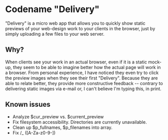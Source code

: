 # Codename "Delivery"

"Delivery" is a micro web app that allows you to quickly show static previews of your web-design work to your clients in the browser, just by simply uploading a few files to your web server.

## Why?

When clients see your work in an actual browser, even if it is a static mock-up, they seem to be able to imagine better how the actual page will work in a browser. From personal experience, I have noticed they even try to click the preview images when they see their first "Delivery". Because they are able to relate better, they provide more constructive feedback -- contrary to delivering static images via e-mail or, I can't believe I'm typing this, in print.

## Known issues

- Analyze $cur\_preview vs. $current\_preview
- Fix filesystem accessibility. Directories are currently unavailable.
- Clean up $p\_fullnames, $p\_filenames into array.
- Fix /_ ([A-Za-z0-9-])